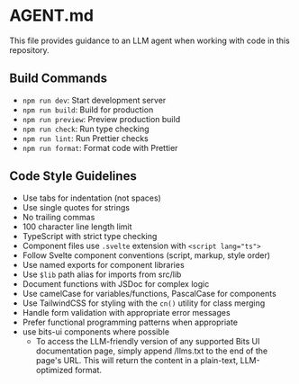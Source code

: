 # AGENT.md

This file provides guidance to an LLM agent when working with code in this repository.

## Build Commands
- `npm run dev`: Start development server
- `npm run build`: Build for production
- `npm run preview`: Preview production build
- `npm run check`: Run type checking
- `npm run lint`: Run Prettier checks
- `npm run format`: Format code with Prettier

## Code Style Guidelines
- Use tabs for indentation (not spaces)
- Use single quotes for strings
- No trailing commas
- 100 character line length limit
- TypeScript with strict type checking
- Component files use `.svelte` extension with `<script lang="ts">`
- Follow Svelte component conventions (script, markup, style order)
- Use named exports for component libraries
- Use `$lib` path alias for imports from src/lib
- Document functions with JSDoc for complex logic
- Use camelCase for variables/functions, PascalCase for components
- Use TailwindCSS for styling with the `cn()` utility for class merging
- Handle form validation with appropriate error messages
- Prefer functional programming patterns when appropriate
- use bits-ui components where possible
  - To access the LLM-friendly version of any supported Bits UI documentation page, simply append /llms.txt to the end of the page's URL. This will return the content in a plain-text, LLM-optimized format.
